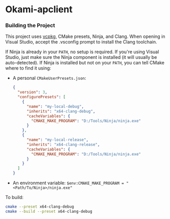 # Okami-apclient


### Building the Project

This project uses [vcpkg](https://github.com/microsoft/vcpkg), CMake presets, Ninja, and Clang. When opening in Visual Studio, accept the .vsconfig prompt to install the Clang toolchain.

If Ninja is already in your `PATH`, no setup is required. If you're using Visual Studio, just make sure the Ninja component is installed (it will usually be auto-detected). If Ninja is installed but not on your `PATH`, you can tell CMake where to find it using:

- A personal `CMakeUserPresets.json`:
  ```json
  {
    "version": 3,
    "configurePresets": [
      {
        "name": "my-local-debug",
        "inherits": "x64-clang-debug",
        "cacheVariables": {
          "CMAKE_MAKE_PROGRAM": "D:/Tools/Ninja/ninja.exe"
        }
      },
      {
        "name": "my-local-release",
        "inherits": "x64-clang-release",
        "cacheVariables": {
          "CMAKE_MAKE_PROGRAM": "D:/Tools/Ninja/ninja.exe"
        }
      }
    ]
  }
- An environment variable:
    ```$env:CMAKE_MAKE_PROGRAM = "<Path/To/Ninja>/ninja.exe"```

To build:

```bash
cmake --preset x64-clang-debug
cmake --build --preset x64-clang-debug
```